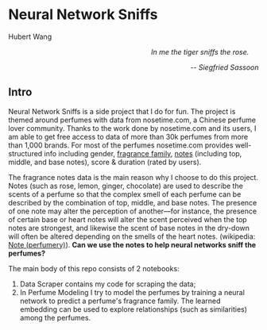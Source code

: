 # Neural Network Sniffs
Hubert Wang
  
 <p align="right"><i>In me the tiger sniffs the rose. &nbsp&nbsp&nbsp&nbsp</i></p>
 <p align="right"><i>   -- Siegfried Sassoon</i></p>
  
## Intro
Neural Network Sniffs is a side project that I do for fun. The project is themed around perfumes with data from nosetime.com, a Chinese perfume lover community. Thanks to the work done by nosetime.com and its users, I am able to get free access to data of more than 30k perfumes from more than 1,000 brands. For most of the perfumes nosetime.com provides well-structured info including gender, [fragrance family](https://en.wikipedia.org/wiki/Aroma_compound), [notes](https://en.wikipedia.org/wiki/Note_(perfumery)) (including top, middle, and base notes), score & duration (rated by users).  

The fragrance notes data is the main reason why I choose to do this project. Notes (such as rose, lemon, ginger, chocolate) are used to describe the scents of a perfume so that the complex smell of each perfume can be described by the combination of top, middle, and base notes. The presence of one note may alter the perception of another—for instance, the presence of certain base or heart notes will alter the scent perceived when the top notes are strongest, and likewise the scent of base notes in the dry-down will often be altered depending on the smells of the heart notes. (wikipedia: [Note (perfumery)](https://en.wikipedia.org/wiki/Note_(perfumery))). **Can we use the notes to help neural networks sniff the perfumes?**

The main body of this repo consists of 2 notebooks:
1. Data Scraper contains my code for scraping the data;
2. In Perfume Modeling I try to model the perfumes by training a neural network to predict a perfume's fragrance family. The learned embedding can be used to explore relationships (such as similarities) among the perfumes.
